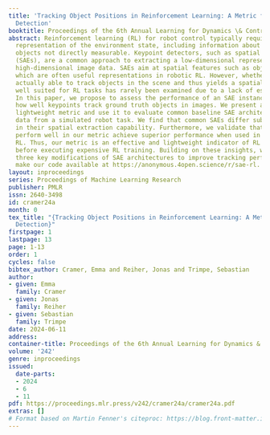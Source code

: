 ```yaml
---
title: 'Tracking Object Positions in Reinforcement Learning: A Metric for Keypoint
  Detection'
booktitle: Proceedings of the 6th Annual Learning for Dynamics \& Control Conference
abstract: Reinforcement learning (RL) for robot control typically requires a detailed
  representation of the environment state, including information about task-relevant
  objects not directly measurable. Keypoint detectors, such as spatial autoencoders
  (SAEs), are a common approach to extracting a low-dimensional representation from
  high-dimensional image data. SAEs aim at spatial features such as object positions,
  which are often useful representations in robotic RL. However, whether an SAE is
  actually able to track objects in the scene and thus yields a spatial state representation
  well suited for RL tasks has rarely been examined due to a lack of established metrics.
  In this paper, we propose to assess the performance of an SAE instance by measuring
  how well keypoints track ground truth objects in images. We present a computationally
  lightweight metric and use it to evaluate common baseline SAE architectures on image
  data from a simulated robot task. We find that common SAEs differ substantially
  in their spatial extraction capability. Furthermore, we validate that SAEs that
  perform well in our metric achieve superior performance when used in downstream
  RL. Thus, our metric is an effective and lightweight indicator of RL performance
  before executing expensive RL training. Building on these insights, we identify
  three key modifications of SAE architectures to improve tracking performance. We
  make our code available at https://anonymous.4open.science/r/sae-rl.
layout: inproceedings
series: Proceedings of Machine Learning Research
publisher: PMLR
issn: 2640-3498
id: cramer24a
month: 0
tex_title: "{Tracking Object Positions in Reinforcement Learning: A Metric for Keypoint
  Detection}"
firstpage: 1
lastpage: 13
page: 1-13
order: 1
cycles: false
bibtex_author: Cramer, Emma and Reiher, Jonas and Trimpe, Sebastian
author:
- given: Emma
  family: Cramer
- given: Jonas
  family: Reiher
- given: Sebastian
  family: Trimpe
date: 2024-06-11
address:
container-title: Proceedings of the 6th Annual Learning for Dynamics & Control Conference
volume: '242'
genre: inproceedings
issued:
  date-parts:
  - 2024
  - 6
  - 11
pdf: https://proceedings.mlr.press/v242/cramer24a/cramer24a.pdf
extras: []
# Format based on Martin Fenner's citeproc: https://blog.front-matter.io/posts/citeproc-yaml-for-bibliographies/
---
```

